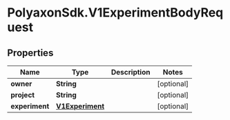 # PolyaxonSdk.V1ExperimentBodyRequest

## Properties
Name | Type | Description | Notes
------------ | ------------- | ------------- | -------------
**owner** | **String** |  | [optional] 
**project** | **String** |  | [optional] 
**experiment** | [**V1Experiment**](V1Experiment.md) |  | [optional] 


